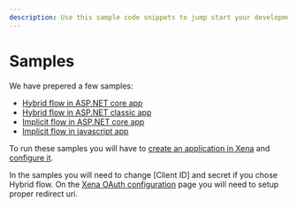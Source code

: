 ```yaml
---
description: Use this sample code snippets to jump start your development in Xena.
---
```


# Samples

We have prepered a few samples:

* [Hybrid flow in ASP.NET core app](https://github.com/EG-BRS/Identity.Server.Sample.Dotnet/tree/master/HybridMVC.Core)
* [Hybrid flow in ASP.NET classic app](https://github.com/EG-BRS/Identity.Server.Sample.Dotnet/tree/master/HybricMVC.NetFramework)
* [Implicit flow in ASP.NET core app](https://github.com/EG-BRS/Identity.Server.Sample.Dotnet/tree/master/ImplicitMVC.Core)
* [Implicit flow in javascript app](https://github.com/EG-BRS/Identity.Server.Sample.Dotnet/tree/master/ImplicitJavascript)

To run these samples you will have to [create an application in Xena](get-started/createapplication.md) and [configure it](get-started/xena-api-using-oauth.md).

In the samples you will need to change [Client ID] and secret if you chose Hybrid flow. On the [Xena OAuth configuration](get-started/xena-api-using-oauth.md) page you will need to setup proper redirect uri.

